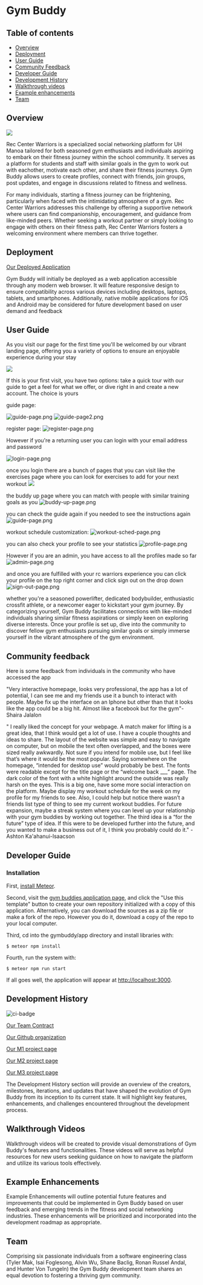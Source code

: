 # Gym Buddy

## Table of contents

* [Overview](#overview)
* [Deployment](#deployment)
* [User Guide](#user-guide)
* [Community Feedback](#community-feedback)
* [Developer Guide](#developer-guide)
* [Development History](#development-history)
* [Walkthrough videos](#walkthrough-videos)
* [Example enhancements](#example-enhancements)
* [Team](#team)

## Overview


<img src="img/rec-center.jpg">


Rec Center Warriors is a specialized social networking platform for UH Manoa tailored for both seasoned gym enthusiasts and individuals aspiring to embark on their fitness journey within the school community. It serves as a platform for students and staff with similar goals in the gym to work out with eachother, motivate each other, and share their fitness journeys. Gym Buddy allows users to create profiles, connect with friends, join groups, post updates, and engage in discussions related to fitness and wellness.

For many individuals, starting a fitness journey can be frightening, particularly when faced with the intimidating atmosphere of a gym. Rec Center Warriors addresses this challenge by offering a supportive network where users can find companionship, encouragement, and guidance from like-minded peers. Whether seeking a workout partner or simply looking to engage with others on their fitness path, Rec Center Warriors fosters a welcoming environment where members can thrive together.


## Deployment

[Our Deployed Application](https://rcwarriors.fit/)

Gym Buddy will initially be deployed as a web application accessible through any modern web browser. It will feature responsive design to ensure compatibility across various devices including desktops, laptops, tablets, and smartphones. Additionally, native mobile applications for iOS and Android may be considered for future development based on user demand and feedback


## User Guide

As you visit our page for the first time  you'll be welcomed by our vibrant landing page, offering you a variety of options to ensure an enjoyable experience during your stay

<img src="img/landing-page.png">

If this is your first visit, you have two options: take a quick tour with our guide to get a feel for what we offer, or dive right in and create a new account. The choice is yours

guide page:

![guide-page.png](img%2Fguide-page.png)
![guide-page2.png](img%2Fguide-page2.png)

register page:
![register-page.png](img%2Fregister-page.png)

However if you're a returning user you can login with your email address and password

![login-page.png](img%2Flogin-page.png)

once you login there are a bunch of pages that you can visit like the exercises page where you can look for exercises to add for your next workout
<img src="./img/exercises-page.png">


the buddy up page where you can match with people with similar training goals as you
![buddy-up-page.png](img%2Fbuddy-up-page.png)

you can check the guide again if you needed to see the instructions again
![guide-page.png](img%2Fguide-page.png)

workout schedule customization:
![workout-sched-page.png](img%2Fworkout-sched-page.png)

you can also check your profile to see your statistics
![profile-page.png](img%2Fprofile-page.png)


However if you are an admin, you have access to all the profiles made so far
![admin-page.png](img%2Fadmin-page.png)




and once you are fulfilled with your rc warriors experience you can click your profile on the top right corner and click sign out on the drop down
![sign-out-page.png](img%2Fsign-out-page.png)


whether you're a seasoned powerlifter, dedicated bodybuilder, enthusiastic crossfit athlete, or a newcomer eager to kickstart your gym journey. By categorizing yourself, Gym Buddy facilitates connections with like-minded individuals sharing similar fitness aspirations or simply keen on exploring diverse interests. Once your profile is set up, dive into the community to discover fellow gym enthusiasts pursuing similar goals or simply immerse yourself in the vibrant atmosphere of the gym environment.

## Community feedback

Here is some feedback from individuals in the community who have accessed the app

"Very interactive homepage, looks very professional, the app has a lot of potential, I can see me and my friends use it a bunch to interact with people. Maybe fix up the interface on an Iphone but other than that it looks like the app could be a big hit. Almost like a facebook but for the gym"- Shaira Jalalon



" I really liked the concept for your webpage. A match maker for lifting is a great idea, that I think would get a lot of use. I have a couple thoughts and ideas to share. The layout of the website was simple and easy to navigate on computer, but on mobile the text often overlapped, and the boxes were sized really awkwardly. Not sure if you intend for mobile use, but I feel like that’s where it would be the most popular. Saying somewhere on the homepage, “intended for desktop use” would probably be best. The fonts were readable except for the title page or the “welcome back ___” page. The dark color of the font with a white highlight around the outside was really harsh on the eyes. This is a big one, have some more social interaction on the platform. Maybe display my workout schedule for the week on my profile for my friends to see. Also, I could help but notice there wasn’t a friends list type of thing to see my current workout buddies. For future expansion, maybe a streak system where you can level up your relationship with your gym buddies by working out together. The third idea is a “for the future” type of idea. If this were to be developed further into the future, and you wanted to make a business out of it, I think you probably could do it." - Ashton Ka'ahanui-Isaacson

## Developer Guide

### Installation

First, [install Meteor](https://www.meteor.com/install).

Second, visit the [gym buddies application page](https://github.com/Syntax-Souljahs/RecCenterWarriors), and click the "Use this template" button to create your own repository initialized with a copy of this application. Alternatively, you can download the sources as a zip file or make a fork of the repo.  However you do it, download a copy of the repo to your local computer.

Third, cd into the gymbuddy/app directory and install libraries with:

```
$ meteor npm install
```

Fourth, run the system with:

```
$ meteor npm run start
```

If all goes well, the application will appear at [http://localhost:3000](http://localhost:3000).

## Development History

![ci-badge](https://github.com/Syntax-Souljahs/RecCenterWarriors/workflows/RecCenterWarriors/badge.svg)

[Our Team Contract](https://github.com/Syntax-Souljahs/Syntax-Souljahs.github.io/tree/main/Contracts)

[Our Github organization](https://github.com/Syntax-Souljahs)

[Our M1 project page](https://github.com/orgs/Syntax-Souljahs/projects/1)

[Our M2 project page](https://github.com/orgs/Syntax-Souljahs/projects/3)

[Our M3 project page](https://github.com/orgs/Syntax-Souljahs/projects/4)

The Development History section will provide an overview of the creators, milestones, iterations, and updates that have shaped the evolution of Gym Buddy from its inception to its current state. It will highlight key features, enhancements, and challenges encountered throughout the development process.

## Walkthrough Videos
Walkthrough videos will be created to provide visual demonstrations of Gym Buddy's features and functionalities. These videos will serve as helpful resources for new users seeking guidance on how to navigate the platform and utilize its various tools effectively.

## Example Enhancements
Example Enhancements will outline potential future features and improvements that could be implemented in Gym Buddy based on user feedback and emerging trends in the fitness and social networking industries. These enhancements will be prioritized and incorporated into the development roadmap as appropriate.

## Team
Comprising six passionate individuals from a software engineering class (Tyler Mak, Isai Foglesong, Alvin Wu, Shane Baclig, Ronan Russel Andal, and Hunter Von Tungeln) the Gym Buddy development team shares an equal devotion to fostering a thriving gym community.
